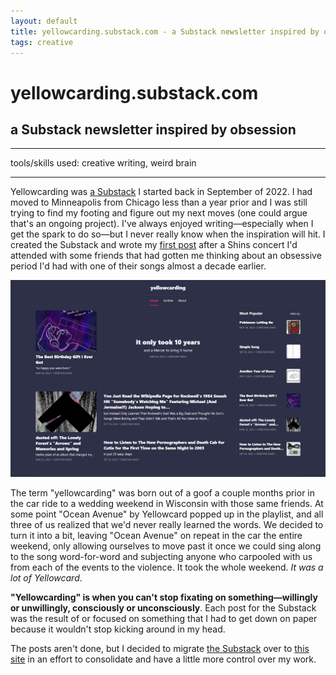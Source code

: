 ```yaml
---
layout: default
title: yellowcarding.substack.com - a Substack newsletter inspired by obsession
tags: creative
---
```

# yellowcarding.substack.com
## a Substack newsletter inspired by obsession
****
tools/skills used: creative writing, weird brain

****
Yellowcarding was <a href="https://yellowcarding.substack.com/" target="blank_">a Substack</a> I started back in September of 2022. I had moved to Minneapolis from Chicago less than a year prior and I was still trying to find my footing and figure out my next moves (one could argue that's an ongoing project). I've always enjoyed writing—especially when I get the spark to do so—but I never really know when the inspiration will hit. I created the Substack and wrote my <a href="https://cdrive.site/20220929/simple-song" target="blank_">first post</a> after a Shins concert I'd attended with some friends that had gotten me thinking about an obsessive period I'd had with one of their songs almost a decade earlier.

<a href="https://yellowcarding.substack.com" target="_blank"> <img src="/assets/images/myprojects/creative/20220929/yellowcardingsubstack.png" alt="yellowcarding" class="yc-img"> </a>

The term "yellowcarding" was born out of a goof a couple months prior in the car ride to a wedding weekend in Wisconsin with those same friends. At some point "Ocean Avenue" by Yellowcard popped up in the playlist, and all three of us realized that we'd never really learned the words. We decided to turn it into a bit, leaving "Ocean Avenue" on repeat in the car the entire weekend, only allowing ourselves to move past it once we could sing along to the song word-for-word and subjecting anyone who carpooled with us from each of the events to the violence. It took the whole weekend. *It was a lot of Yellowcard*.

**"Yellowcarding" is when you can't stop fixating on something—willingly or unwillingly, consciously or unconsciously**. Each post for the Substack was the result of or focused on something that I had to get down on paper because it wouldn't stop kicking around in my head.

The posts aren't done, but I decided to migrate <a href="https://yellowcarding.substack.com/" target="blank_">the Substack</a> over to <a href="https://cdrive.site/mydocuments/yellowcarding/" target="blank_">this site</a> in an effort to consolidate and have a little more control over my work.
